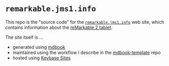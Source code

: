 # `remarkable.jms1.info`

This repo is the "source code" for the [`remarkable.jms1.info`](https://remarkable.jms1.info/) web site, which contains information about the [reMarkable 2 tablet](https://remarkable.com/).

The site itself is ...

* generated using [mdbook](https://rust-lang.github.io/mdBook/)
* maintained using the workflow I describe in the [mdbook-template](https://github.com/kg4zow/mdbook-template) repo
* hosted using [Keybase Sites](https://book.keybase.io/sites)

